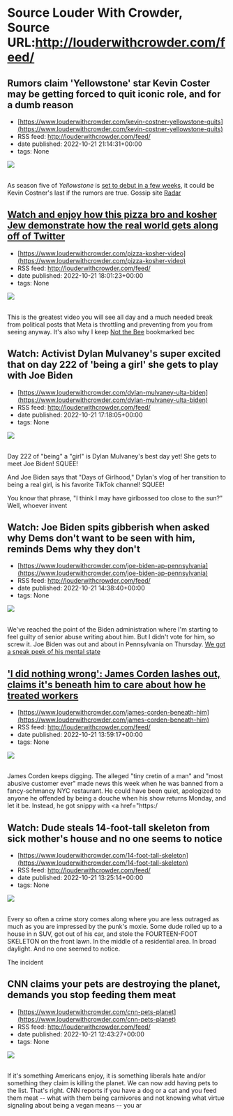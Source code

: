 # Source Louder With Crowder, Source URL:http://louderwithcrowder.com/feed/

## Rumors claim 'Yellowstone' star Kevin Coster may be getting forced to quit iconic role, and for a dumb reason
 - [https://www.louderwithcrowder.com/kevin-costner-yellowstone-quits](https://www.louderwithcrowder.com/kevin-costner-yellowstone-quits)
 - RSS feed: http://louderwithcrowder.com/feed/
 - date published: 2022-10-21 21:14:31+00:00
 - tags: None

<img src="https://www.louderwithcrowder.com/media-library/image.png?id=31989579&amp;width=1245&amp;height=700&amp;coordinates=0%2C0%2C0%2C118" /><br /><br /><p>As season five of <em>Yellowstone</em> is <a href="https://www.louderwithcrowder.com/yellowstone-season-five-trailer" target="_blank">set to debut in a few weeks</a>, it could be Kevin Costner's last if the rumors are true. Gossip site <a href="https://radaronline.com/p/kevin-costners-wife-quit-yellowstone-divorce/" target="_blank">Radar 

## Watch and enjoy how this pizza bro and kosher Jew demonstrate how the real world gets along off of Twitter
 - [https://www.louderwithcrowder.com/pizza-kosher-video](https://www.louderwithcrowder.com/pizza-kosher-video)
 - RSS feed: http://louderwithcrowder.com/feed/
 - date published: 2022-10-21 18:01:23+00:00
 - tags: None

<img src="https://www.louderwithcrowder.com/media-library/image.png?id=31988264&amp;width=1245&amp;height=700&amp;coordinates=0%2C16%2C0%2C102" /><br /><br /><p>This is the greatest video you will see all day and a much needed break from political posts that Meta is throttling and preventing from you from seeing anyway. It's also why I keep <a href="https://notthebee.com/article/get-in-here-and-enjoy-the-most-wholesome-interaction-youll-see-all-day" target="_blank">Not the Bee</a> bookmarked bec

## Watch: Activist Dylan Mulvaney's super excited that on day 222 of 'being a girl' she gets to play with Joe Biden
 - [https://www.louderwithcrowder.com/dylan-mulvaney-ulta-biden](https://www.louderwithcrowder.com/dylan-mulvaney-ulta-biden)
 - RSS feed: http://louderwithcrowder.com/feed/
 - date published: 2022-10-21 17:18:05+00:00
 - tags: None

<img src="https://www.louderwithcrowder.com/media-library/image.png?id=31988138&amp;width=1200&amp;height=800&amp;coordinates=0%2C0%2C24%2C0" /><br /><br /><p>Day 222 of "being" a "girl" is Dylan Mulvaney's best day yet! She gets to meet Joe Biden! SQUEE!</p><p>And Joe Biden says that "Days of Girlhood," Dylan's vlog of her transition to being a real girl, is his favorite TikTok channel! SQUEE!</p><p>You know that phrase, "I think I may have girlbossed too close to the sun?" Well, whoever invent

## Watch: Joe Biden spits gibberish when asked why Dems don't want to be seen with him, reminds Dems why they don't
 - [https://www.louderwithcrowder.com/joe-biden-ap-pennsylvania](https://www.louderwithcrowder.com/joe-biden-ap-pennsylvania)
 - RSS feed: http://louderwithcrowder.com/feed/
 - date published: 2022-10-21 14:38:40+00:00
 - tags: None

<img src="https://www.louderwithcrowder.com/media-library/image.png?id=31978216&amp;width=1200&amp;height=800&amp;coordinates=23%2C0%2C0%2C0" /><br /><br /><p>We've reached the point of the Biden administration where I'm starting to feel guilty of senior abuse writing about him. But I didn't vote for him, so screw it. Joe Biden was out and about in Pennsylvania on Thursday. <a href="https://www.louderwithcrowder.com/joe-biden-restrictions" target="_blank">We got a sneak peek of his mental state 

## 'I did nothing wrong': James Corden lashes out, claims it's beneath him to care about how he treated workers
 - [https://www.louderwithcrowder.com/james-corden-beneath-him](https://www.louderwithcrowder.com/james-corden-beneath-him)
 - RSS feed: http://louderwithcrowder.com/feed/
 - date published: 2022-10-21 13:59:17+00:00
 - tags: None

<img src="https://www.louderwithcrowder.com/media-library/image.png?id=31978119&amp;width=1245&amp;height=700&amp;coordinates=0%2C31%2C0%2C109" /><br /><br /><p>James Corden keeps digging. The alleged "tiny cretin of a man" and "most abusive customer ever" made news this week when he was banned from a fancy-schmancy NYC restaurant. He could have been quiet, apologized to anyone he offended by being a douche when his show returns Monday, and let it be. Instead, he got snippy with <a href="https:/

## Watch: Dude steals 14-foot-tall skeleton from sick mother's house and no one seems to notice
 - [https://www.louderwithcrowder.com/14-foot-tall-skeleton](https://www.louderwithcrowder.com/14-foot-tall-skeleton)
 - RSS feed: http://louderwithcrowder.com/feed/
 - date published: 2022-10-21 13:25:14+00:00
 - tags: None

<img src="https://www.louderwithcrowder.com/media-library/image.png?id=31977829&amp;width=1245&amp;height=700&amp;coordinates=0%2C59%2C0%2C59" /><br /><br /><p>Every so often a crime story comes along where you are less outraged as much as you are impressed by the punk's moxie. Some dude rolled up to a house in n SUV, got out of his car, and stole the FOURTEEN-FOOT SKELETON on the front lawn. In the middle of a residential area. In broad daylight. And no one seemed to notice.</p><p>The incident 

## CNN claims your pets are destroying the planet, demands you stop feeding them meat
 - [https://www.louderwithcrowder.com/cnn-pets-planet](https://www.louderwithcrowder.com/cnn-pets-planet)
 - RSS feed: http://louderwithcrowder.com/feed/
 - date published: 2022-10-21 12:43:27+00:00
 - tags: None

<img src="https://www.louderwithcrowder.com/media-library/image.jpg?id=31977636&amp;width=1245&amp;height=700&amp;coordinates=0%2C59%2C0%2C59" /><br /><br /><p>If it's something Americans enjoy, it is something liberals hate and/or something they claim is killing the planet. We can now add having pets to the list. That's right. CNN reports if you have a dog or a cat and you feed them meat -- what with them being carnivores and not knowing what virtue signaling about being a vegan means -- you ar
